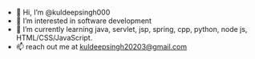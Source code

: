 - 👋 Hi, I’m @kuldeepsingh000
- 👀 I’m interested in software development
- 🌱 I’m currently learning java, servlet, jsp, spring, cpp, python, node js,  HTML/CSS/JavaScript.
- 📫 reach out me at kuldeepsingh20203@gmail.com 

<!---
kuldeepsingh000/kuldeepsingh000 is a ✨ special ✨ repository because its `README.md` (this file) appears on your GitHub profile.
You can click the Preview link to take a look at your changes.
--->
